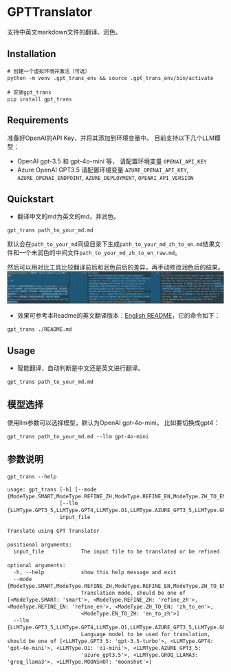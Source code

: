 # GPTTranslator

支持中英文markdown文件的翻译、润色。

## Installation
```shell
# 创建一个虚拟环境并激活（可选）
python -m venv .gpt_trans_env && source .gpt_trans_env/bin/activate

# 安装gpt_trans
pip install gpt_trans
```

## Requirements
准备好OpenAI的API Key，并将其添加到环境变量中。
目前支持以下几个LLM模型：
- OpenAI gpt-3.5 和 gpt-4o-mini 等， 请配置环境变量 `OPENAI_API_KEY`
- Azure OpenAI GPT3.5 请配置环境变量 `AZURE_OPENAI_API_KEY`, `AZURE_OPENAI_ENDPOINT`, `AZURE_DEPLOYMENT`, `OPENAI_API_VERSION`

## Quickstart
- 翻译中文的md为英文的md，并润色。
```shell
gpt_trans path_to_your_md.md
```
默认会在`path_to_your_md`同级目录下生成`path_to_your_md_zh_to_en.md`结果文件和一个未润色的中间文件`path_to_your_md_zh_to_en_raw.md`。

然后可以用对比工具比较翻译前后和润色前后的差异，再手动修改润色后的结果。
![](imgs/comparing_screenshot.png)

- 效果可参考本Readme的英文翻译版本：[English README](README_zh_to_en.md)，它的命令如下：
```shell
gpt_trans ./README.md
```

## Usage
- 智能翻译，自动判断是中文还是英文进行翻译。
```shell
gpt_trans path_to_your_md.md
```


## 模型选择
使用llm参数可以选择模型，默认为OpenAI gpt-4o-mini。
比如要切换成gpt4：
```shell
gpt_trans path_to_your_md.md --llm gpt-4o-mini
```

## 参数说明
```shell
gpt_trans --help
```
```text
usage: gpt_trans [-h] [--mode {ModeType.SMART,ModeType.REFINE_ZH,ModeType.REFINE_EN,ModeType.ZH_TO_EN,ModeType.EN_TO_ZH}]
                 [--llm {LLMType.GPT3_5,LLMType.GPT4,LLMType.O1,LLMType.AZURE_GPT3_5,LLMType.GROQ_LLAMA3,LLMType.MOONSHOT}]
                 input_file

Translate using GPT Translator

positional arguments:
  input_file            The input file to be translated or be refined

optional arguments:
  -h, --help            show this help message and exit
  --mode {ModeType.SMART,ModeType.REFINE_ZH,ModeType.REFINE_EN,ModeType.ZH_TO_EN,ModeType.EN_TO_ZH}
                        Translation mode, should be one of [<ModeType.SMART: 'smart'>, <ModeType.REFINE_ZH: 'refine_zh'>, <ModeType.REFINE_EN: 'refine_en'>, <ModeType.ZH_TO_EN: 'zh_to_en'>,
                        <ModeType.EN_TO_ZH: 'en_to_zh'>]
  --llm {LLMType.GPT3_5,LLMType.GPT4,LLMType.O1,LLMType.AZURE_GPT3_5,LLMType.GROQ_LLAMA3,LLMType.MOONSHOT}
                        Language model to be used for translation, should be one of [<LLMType.GPT3_5: 'gpt-3.5-turbo'>, <LLMType.GPT4: 'gpt-4o-mini'>, <LLMType.O1: 'o1-mini'>, <LLMType.AZURE_GPT3_5:
                        'azure_gpt3.5'>, <LLMType.GROQ_LLAMA3: 'groq_llama3'>, <LLMType.MOONSHOT: 'moonshot'>]

```